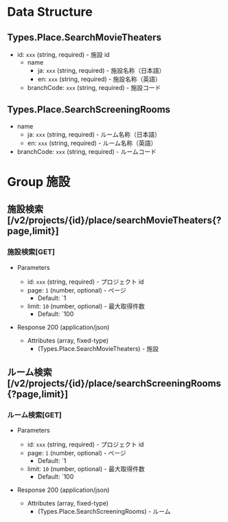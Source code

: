 # Data Structure

## Types.Place.SearchMovieTheaters

-   id: `xxx` (string, required) - 施設 id
    -   name
        -   ja: `xxx` (string, required) - 施設名称（日本語）
        -   en: `xxx` (string, required) - 施設名称（英語）
    -   branchCode: `xxx` (string, required) - 施設コード

## Types.Place.SearchScreeningRooms

-   name
    -   ja: `xxx` (string, required) - ルーム名称（日本語）
    -   en: `xxx` (string, required) - ルーム名称（英語）
-   branchCode: `xxx` (string, required) - ルームコード

# Group 施設

## 施設検索 [/v2/projects/{id}/place/searchMovieTheaters{?page,limit}]

### 施設検索[GET]

-   Parameters

    -   id: `xxx` (string, required) - プロジェクト id
    -   page: `1` (number, optional) - ページ
        -   Default: `1
    -   limit: `10` (number, optional) - 最大取得件数
        -   Default: `100

-   Response 200 (application/json)

    -   Attributes (array, fixed-type)
        -   (Types.Place.SearchMovieTheaters) - 施設

<!-- include(../../response/400.md) -->

## ルーム検索 [/v2/projects/{id}/place/searchScreeningRooms{?page,limit}]

### ルーム検索[GET]

-   Parameters

    -   id: `xxx` (string, required) - プロジェクト id
    -   page: `1` (number, optional) - ページ
        -   Default: `1
    -   limit: `10` (number, optional) - 最大取得件数
        -   Default: `100

-   Response 200 (application/json)

    -   Attributes (array, fixed-type)
        -   (Types.Place.SearchScreeningRooms) - ルーム

<!-- include(../../response/400.md) -->
